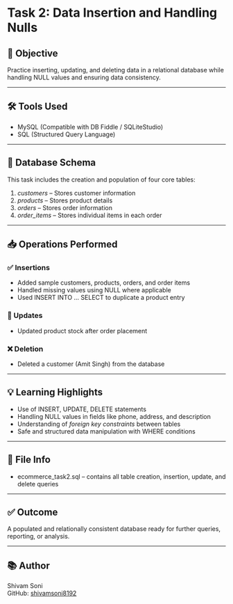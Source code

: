 # Task 2: Data Insertion and Handling Nulls

## 📌 Objective

Practice inserting, updating, and deleting data in a relational database while handling NULL values and ensuring data consistency.

---

## 🛠️ Tools Used

- MySQL (Compatible with DB Fiddle / SQLiteStudio)
- SQL (Structured Query Language)

---

## 🧱 Database Schema

This task includes the creation and population of four core tables:

1. *customers* – Stores customer information  
2. *products* – Stores product details  
3. *orders* – Stores order information  
4. *order_items* – Stores individual items in each order

---

## 📥 Operations Performed

### ✅ Insertions
- Added sample customers, products, orders, and order items
- Handled missing values using NULL where applicable
- Used INSERT INTO ... SELECT to duplicate a product entry

### 🔁 Updates
- Updated product stock after order placement

### ❌ Deletion
- Deleted a customer (Amit Singh) from the database

---

## 💡 Learning Highlights

- Use of INSERT, UPDATE, DELETE statements
- Handling NULL values in fields like phone, address, and description
- Understanding of *foreign key constraints* between tables
- Safe and structured data manipulation with WHERE conditions

---

## 📄 File Info

- ecommerce_task2.sql – contains all table creation, insertion, update, and delete queries

---

## ✅ Outcome

A populated and relationally consistent database ready for further queries, reporting, or analysis.

---

## 📚 Author

Shivam Soni  
GitHub: [shivamsoni8192](https://github.com/shivamsoni8192)
